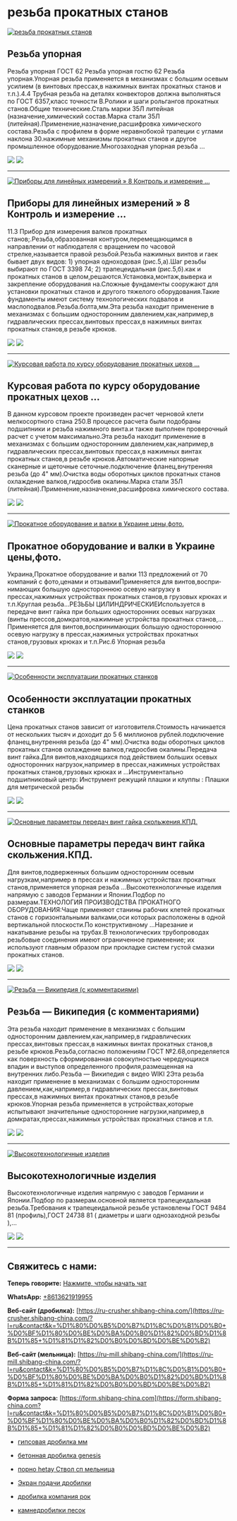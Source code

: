 # резьба прокатных станов

<a href="https://swt.shibang-china.com/?l=ru&img&k=%D1%80%D0%B5%D0%B7%D1%8C%D0%B1%D0%B0+%D0%BF%D1%80%D0%BE%D0%BA%D0%B0%D1%82%D0%BD%D1%8B%D1%85+%D1%81%D1%82%D0%B0%D0%BD%D0%BE%D0%B2" target="_blank">![резьба прокатных станов](http://static.shibang-china.com/all-800x300/53.jpg)</a>

## Резьба упорная
Резьба упорная ГОСТ 62 Резьба упорная гостю 62 Резьба упорная.Упорная резьба применяется в механизмах с большим осевым усилием (в винтовых прессах,в нажимных винтах прокатных станов и т.п.).4.4 Трубная резьба на деталях конвекторов должна выполняться по ГОСТ 6357,класс точности В.Ролики и шаги рольгангов прокатных станов.Общие технические.Сталь марки 35Л литейная (назначение,химический состав.Марка стали 35Л (литейная).Применение,назначение,расшифровка химического состава.Резьба с профилем в форме неравнобокой трапеции с углами наклона 30.нажимные механизмы прокатных станов и другое промышленное оборудование.Многозаходная упорная резьба …


<a href="https://whatsapp.shibangsoft.com/WhatsApp.php" target="_blank" title="WhatsApp">![](http://static.shibang-china.com/icon/whatsapp.png)</a> <a href="https://swt.shibang-china.com/?l=ru&icon&k=%D1%80%D0%B5%D0%B7%D1%8C%D0%B1%D0%B0+%D0%BF%D1%80%D0%BE%D0%BA%D0%B0%D1%82%D0%BD%D1%8B%D1%85+%D1%81%D1%82%D0%B0%D0%BD%D0%BE%D0%B2" target="_blank">![](http://static.shibang-china.com/icon/chat-ru.png)</a>

---

<a href="https://swt.shibang-china.com/?l=ru&img&k=%D1%80%D0%B5%D0%B7%D1%8C%D0%B1%D0%B0+%D0%BF%D1%80%D0%BE%D0%BA%D0%B0%D1%82%D0%BD%D1%8B%D1%85+%D1%81%D1%82%D0%B0%D0%BD%D0%BE%D0%B2" target="_blank">![Приборы для линейных измерений &#187; 8 Контроль и измерение …](http://static.shibang-china.com/all-800x300/120.jpg)</a>

## Приборы для линейных измерений &#187; 8 Контроль и измерение …
11.3 Прибор для измерения валков прокатных станов;.Резьба,образованная контуром,перемещающимся в направлении от наблюдателя с вращением по часо&#173;вой стрелке,называет&#173;ся правой резьбой.Резьба нажимных винтов и гаек бывает двух видов: 1) упорная одноходовая (рис.5,а).Шаг резьбы выбирают по ГОСТ 3398 74; 2) трапецеидальная (рис.5,б).как и прокатных станов в целом,решаются.Установка,монтаж,выверка и закрепление оборудования на.Сложные фундаменты сооружают для установки прокатных станов и другого тяжелого оборудования.Такие фундаменты имеют систему технологических подвалов и маслоподвалов.Резьба.болта,мм.Эта резьба находит применение в механизмах с большим односторонним давлением,как,например,в гидравлических прессах,винтовых прессах,в нажимных винтах прокатных станов,в резьбе крюков.


<a href="https://whatsapp.shibangsoft.com/WhatsApp.php" target="_blank" title="WhatsApp">![](http://static.shibang-china.com/icon/whatsapp.png)</a> <a href="https://swt.shibang-china.com/?l=ru&icon&k=%D1%80%D0%B5%D0%B7%D1%8C%D0%B1%D0%B0+%D0%BF%D1%80%D0%BE%D0%BA%D0%B0%D1%82%D0%BD%D1%8B%D1%85+%D1%81%D1%82%D0%B0%D0%BD%D0%BE%D0%B2" target="_blank">![](http://static.shibang-china.com/icon/chat-ru.png)</a>

---

<a href="https://swt.shibang-china.com/?l=ru&img&k=%D1%80%D0%B5%D0%B7%D1%8C%D0%B1%D0%B0+%D0%BF%D1%80%D0%BE%D0%BA%D0%B0%D1%82%D0%BD%D1%8B%D1%85+%D1%81%D1%82%D0%B0%D0%BD%D0%BE%D0%B2" target="_blank">![Курсовая работа по курсу оборудование прокатных цехов …](http://static.shibang-china.com/all-800x300/925.jpg)</a>

## Курсовая работа по курсу оборудование прокатных цехов …
В данном курсовом проекте произведен расчет черновой клети мелкосортного стана 250.В процессе расчета были подобраны подшипники и резьба нажимного винта.и также выполнен проверочный расчет с учетом максимально.Эта резьба находит применение в механизмах с большим односторонним давлением,как,например,в гидравлических прессах,винтовых прессах,в нажимных винтах прокатных станов,в резьбе крюков.Автоматические напорные сканерные и щеточные сеточные.подключение фланец,внутренняя резьба (до 4&quot; мм).Очистка воды оборотных циклов прокатных станов охлаждение валков,гидросбив окалины.Марка стали 35Л (литейная).Применение,назначение,расшифровка химического состава.


<a href="https://whatsapp.shibangsoft.com/WhatsApp.php" target="_blank" title="WhatsApp">![](http://static.shibang-china.com/icon/whatsapp.png)</a> <a href="https://swt.shibang-china.com/?l=ru&icon&k=%D1%80%D0%B5%D0%B7%D1%8C%D0%B1%D0%B0+%D0%BF%D1%80%D0%BE%D0%BA%D0%B0%D1%82%D0%BD%D1%8B%D1%85+%D1%81%D1%82%D0%B0%D0%BD%D0%BE%D0%B2" target="_blank">![](http://static.shibang-china.com/icon/chat-ru.png)</a>

---

<a href="https://swt.shibang-china.com/?l=ru&img&k=%D1%80%D0%B5%D0%B7%D1%8C%D0%B1%D0%B0+%D0%BF%D1%80%D0%BE%D0%BA%D0%B0%D1%82%D0%BD%D1%8B%D1%85+%D1%81%D1%82%D0%B0%D0%BD%D0%BE%D0%B2" target="_blank">![Прокатное оборудование и валки в Украине цены,фото.](http://static.shibang-china.com/all-800x300/405.jpg)</a>

## Прокатное оборудование и валки в Украине цены,фото.
Украина,Прокатное оборудование и валки 113 предложений от 70 компаний с фото,ценами и отзывамиПрименяется для винтов,воспри&#173;нимающих большую одностороннюю осевую нагрузку в прессах,нажимных устройствах прокатных станов,в грузовых крюках и т.п.Круглая резьба…РЕЗЬБЫ ЦИЛИНДРИЧЕСКИЕИспользуется в передаче винт гайка при больших односторонних осевых нагрузках (винты прессов,домкратов,нажимные устройства прокатных станов,…Применяется для винтов,воспринимающих большую одностороннюю осевую нагрузку в прессах,нажимных устройствах прокатных станов,грузовых крюках и т.п.Рис.6 Упорная резьба


<a href="https://whatsapp.shibangsoft.com/WhatsApp.php" target="_blank" title="WhatsApp">![](http://static.shibang-china.com/icon/whatsapp.png)</a> <a href="https://swt.shibang-china.com/?l=ru&icon&k=%D1%80%D0%B5%D0%B7%D1%8C%D0%B1%D0%B0+%D0%BF%D1%80%D0%BE%D0%BA%D0%B0%D1%82%D0%BD%D1%8B%D1%85+%D1%81%D1%82%D0%B0%D0%BD%D0%BE%D0%B2" target="_blank">![](http://static.shibang-china.com/icon/chat-ru.png)</a>

---

<a href="https://swt.shibang-china.com/?l=ru&img&k=%D1%80%D0%B5%D0%B7%D1%8C%D0%B1%D0%B0+%D0%BF%D1%80%D0%BE%D0%BA%D0%B0%D1%82%D0%BD%D1%8B%D1%85+%D1%81%D1%82%D0%B0%D0%BD%D0%BE%D0%B2" target="_blank">![Особенности эксплуатации прокатных станков](http://static.shibang-china.com/all-800x300/1178.jpg)</a>

## Особенности эксплуатации прокатных станков
Цена прокатных станов зависит от изготовителя.Стоимость начинается от нескольких тысяч и доходит до 5 6 миллионов рублей.подключение фланец,внутренняя резьба (до 4&quot; мм).Очистка воды оборотных циклов прокатных станов охлаждение валков,гидросбив окалины.Передача винт гайка.Для винтов,находящихся под действием больших осевых односторонних нагрузок,например в прессах,нажимных устройствах прокатных станов,грузовых крюках и …Инструментально подшипниковый центр: Инструмент режущий плашки и клуппы : Плашки для метрической резьбы


<a href="https://whatsapp.shibangsoft.com/WhatsApp.php" target="_blank" title="WhatsApp">![](http://static.shibang-china.com/icon/whatsapp.png)</a> <a href="https://swt.shibang-china.com/?l=ru&icon&k=%D1%80%D0%B5%D0%B7%D1%8C%D0%B1%D0%B0+%D0%BF%D1%80%D0%BE%D0%BA%D0%B0%D1%82%D0%BD%D1%8B%D1%85+%D1%81%D1%82%D0%B0%D0%BD%D0%BE%D0%B2" target="_blank">![](http://static.shibang-china.com/icon/chat-ru.png)</a>

---

<a href="https://swt.shibang-china.com/?l=ru&img&k=%D1%80%D0%B5%D0%B7%D1%8C%D0%B1%D0%B0+%D0%BF%D1%80%D0%BE%D0%BA%D0%B0%D1%82%D0%BD%D1%8B%D1%85+%D1%81%D1%82%D0%B0%D0%BD%D0%BE%D0%B2" target="_blank">![Основные параметры передач винт гайка скольжения.КПД.](http://static.shibang-china.com/all-800x300/714.jpg)</a>

## Основные параметры передач винт гайка скольжения.КПД.
Для винтов,подверженных большим односторонним осевым нагрузкам,например в прессах и нажимных устройствах прокатных станов,применяется упорная резьба …Высокотехнологичные изделия напрямую с заводов Германии и Японии.Подбор по размерам.ТЕХНОЛОГИЯ ПРОИЗВОДСТВА ПРОКАТНОГО ОБОРУДОВАНИЯ:Чаще применяют станины рабочих клетей прокатных станов с горизонтальными валками,оси которых расположены в одной вер&#173;тикальной плоскости.По конструктивному …Нарезание и накатывание резьбы на трубах.В технологических трубопроводах резьбовые соединения имеют ограниченное применение; их используют главным образом при прокладке систем густой смазки прокатных станов.


<a href="https://whatsapp.shibangsoft.com/WhatsApp.php" target="_blank" title="WhatsApp">![](http://static.shibang-china.com/icon/whatsapp.png)</a> <a href="https://swt.shibang-china.com/?l=ru&icon&k=%D1%80%D0%B5%D0%B7%D1%8C%D0%B1%D0%B0+%D0%BF%D1%80%D0%BE%D0%BA%D0%B0%D1%82%D0%BD%D1%8B%D1%85+%D1%81%D1%82%D0%B0%D0%BD%D0%BE%D0%B2" target="_blank">![](http://static.shibang-china.com/icon/chat-ru.png)</a>

---

<a href="https://swt.shibang-china.com/?l=ru&img&k=%D1%80%D0%B5%D0%B7%D1%8C%D0%B1%D0%B0+%D0%BF%D1%80%D0%BE%D0%BA%D0%B0%D1%82%D0%BD%D1%8B%D1%85+%D1%81%D1%82%D0%B0%D0%BD%D0%BE%D0%B2" target="_blank">![Резьба — Википедия (с комментариями)](http://static.shibang-china.com/all-800x300/1334.jpg)</a>

## Резьба — Википедия (с комментариями)
Эта резьба находит применение в механизмах с большим односторонним давлением,как,например,в гидравлических прессах,винтовых прессах,в нажимных винтах прокатных станов,в резьбе крюков.Резьба,согласно положениям ГОСТ №2.68,определяется как поверхность сформированная совокупностью чередующихся впадин и выступов определенного профиля,размещенная на внутренних либо.Резьба — Википедия с видео WIKI 2Эта резьба находит применение в механизмах с большим односторонним давлением,как,например,в гидравлических прессах,винтовых прессах,в нажимных винтах прокатных станов,в резьбе крюков.Упорная резьба применяется в устройствах,которые испытывают значительные односторонние нагрузки,например,в домкратах,прессах,нажимных устройствах прокатных станов и т.п.


<a href="https://whatsapp.shibangsoft.com/WhatsApp.php" target="_blank" title="WhatsApp">![](http://static.shibang-china.com/icon/whatsapp.png)</a> <a href="https://swt.shibang-china.com/?l=ru&icon&k=%D1%80%D0%B5%D0%B7%D1%8C%D0%B1%D0%B0+%D0%BF%D1%80%D0%BE%D0%BA%D0%B0%D1%82%D0%BD%D1%8B%D1%85+%D1%81%D1%82%D0%B0%D0%BD%D0%BE%D0%B2" target="_blank">![](http://static.shibang-china.com/icon/chat-ru.png)</a>

---

<a href="https://swt.shibang-china.com/?l=ru&img&k=%D1%80%D0%B5%D0%B7%D1%8C%D0%B1%D0%B0+%D0%BF%D1%80%D0%BE%D0%BA%D0%B0%D1%82%D0%BD%D1%8B%D1%85+%D1%81%D1%82%D0%B0%D0%BD%D0%BE%D0%B2" target="_blank">![Высокотехнологичные изделия](http://static.shibang-china.com/all-800x300/632.jpg)</a>

## Высокотехнологичные изделия
Высокотехнологичные изделия напрямую с заводов Германии и Японии.Подбор по размерам.основной является трапецеидальная резьба.Требования к трапецеидальной резьбе установлены ГОСТ 9484 81 (профиль),ГОСТ 24738 81 ( диаметры и шаги однозаходной резьбы ),…

<a href="https://whatsapp.shibangsoft.com/WhatsApp.php" target="_blank" title="WhatsApp">![](http://static.shibang-china.com/icon/whatsapp.png)</a> <a href="https://swt.shibang-china.com/?l=ru&icon&k=%D1%80%D0%B5%D0%B7%D1%8C%D0%B1%D0%B0+%D0%BF%D1%80%D0%BE%D0%BA%D0%B0%D1%82%D0%BD%D1%8B%D1%85+%D1%81%D1%82%D0%B0%D0%BD%D0%BE%D0%B2" target="_blank">![](http://static.shibang-china.com/icon/chat-ru.png)</a>

---
## Свяжитесь с нами:

**Теперь говорите:** [Нажмите, чтобы начать чат](https://swt.shibang-china.com?l=ru&contact&k=%D1%80%D0%B5%D0%B7%D1%8C%D0%B1%D0%B0+%D0%BF%D1%80%D0%BE%D0%BA%D0%B0%D1%82%D0%BD%D1%8B%D1%85+%D1%81%D1%82%D0%B0%D0%BD%D0%BE%D0%B2)

**WhatsApp:**  [+8613621919955](https://whatsapp.shibangsoft.com/WhatsApp.php)

**Веб-сайт (дробилка):** [https://ru-crusher.shibang-china.com/](https://ru-crusher.shibang-china.com/?l=ru&contact&k=%D1%80%D0%B5%D0%B7%D1%8C%D0%B1%D0%B0+%D0%BF%D1%80%D0%BE%D0%BA%D0%B0%D1%82%D0%BD%D1%8B%D1%85+%D1%81%D1%82%D0%B0%D0%BD%D0%BE%D0%B2)

**Веб-сайт (мельница):** [https://ru-mill.shibang-china.com/](https://ru-mill.shibang-china.com/?l=ru&contact&k=%D1%80%D0%B5%D0%B7%D1%8C%D0%B1%D0%B0+%D0%BF%D1%80%D0%BE%D0%BA%D0%B0%D1%82%D0%BD%D1%8B%D1%85+%D1%81%D1%82%D0%B0%D0%BD%D0%BE%D0%B2)

**Форма запроса:** [https://form.shibang-china.com](https://form.shibang-china.com?l=ru&contact&k=%D1%80%D0%B5%D0%B7%D1%8C%D0%B1%D0%B0+%D0%BF%D1%80%D0%BE%D0%BA%D0%B0%D1%82%D0%BD%D1%8B%D1%85+%D1%81%D1%82%D0%B0%D0%BD%D0%BE%D0%B2)

* [гипсовая дробилка мм](../125/%D0%B3%D0%B8%D0%BF%D1%81%D0%BE%D0%B2%D0%B0%D1%8F%20%D0%B4%D1%80%D0%BE%D0%B1%D0%B8%D0%BB%D0%BA%D0%B0%20%D0%BC%D0%BC.md)

* [бетонная дробилка genesis](../124/%D0%B1%D0%B5%D1%82%D0%BE%D0%BD%D0%BD%D0%B0%D1%8F%20%D0%B4%D1%80%D0%BE%D0%B1%D0%B8%D0%BB%D0%BA%D0%B0%20genesis.md)

* [порно hetay Ствол сп мельница](../125/%D0%BF%D0%BE%D1%80%D0%BD%D0%BE%20hetay%20%D0%A1%D1%82%D0%B2%D0%BE%D0%BB%20%D1%81%D0%BF%20%D0%BC%D0%B5%D0%BB%D1%8C%D0%BD%D0%B8%D1%86%D0%B0.md)

* [Экран подачи дробилки](../125/%D0%AD%D0%BA%D1%80%D0%B0%D0%BD%20%D0%BF%D0%BE%D0%B4%D0%B0%D1%87%D0%B8%20%D0%B4%D1%80%D0%BE%D0%B1%D0%B8%D0%BB%D0%BA%D0%B8.md)

* [дробилка компания рок](../121/%D0%B4%D1%80%D0%BE%D0%B1%D0%B8%D0%BB%D0%BA%D0%B0%20%D0%BA%D0%BE%D0%BC%D0%BF%D0%B0%D0%BD%D0%B8%D1%8F%20%D1%80%D0%BE%D0%BA.md)

* [камнедробилки песок](../123/%D0%BA%D0%B0%D0%BC%D0%BD%D0%B5%D0%B4%D1%80%D0%BE%D0%B1%D0%B8%D0%BB%D0%BA%D0%B8%20%D0%BF%D0%B5%D1%81%D0%BE%D0%BA.md)